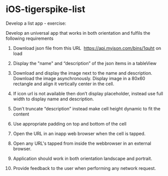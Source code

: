 # iOS-tigerspike-list
Develop a list app - exercise:

Develop an universal app that works in both orientation and fulfils the following requirements

1) Download json file from this URL ­ https://api.myjson.com/bins/1quht on load

2) Display the "name" and “description” of the json items in a tableView

3) Download and display the image next to the name and description. Download the image asynchronously. Display image in a 80x60 rectangle and align it vertically center in the cell.

4) If icon url is not available then don’t display placeholder, instead use full width to display name and description.

5) Don’t truncate “description” instead make cell height dynamic to fit the content

6) Use appropriate padding on top and bottom of the cell

7) Open the URL in an in­app web browser when the cell is tapped.

8) Open any URL's tapped from inside the web­browser in an external browser.

9) Application should work in both orientation landscape and portrait.

10) Provide feedback to the user when performing any network request.
